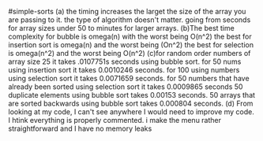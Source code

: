 #simple-sorts
(a) the timing increases the larget the size of the array you are passing to it. the type of algorithm doesn't matter. going from seconds for array sizes under 50 to minutes for larger arrays.
(b)The best time complexity for bubble is omega(n) with the worst being O(n^2)
the best for insertion sort is omega(n) and the worst being (On^2)
the best for selection is omega(n^2) and the worst being O(n^2)
(c)for random order numbers of array size 25 it takes .0107751s seconds using bubble sort. for 50 nums using insertion sort it takes 0.0010246 seconds.
for 100 using numbers using selection sort it takes 0.0071659 seconds.
for 50 numbers that have already been sorted using selection sort it takes 0.0009865 seconds
50 duplicate elements using bubble sort takes 0.00153 seconds.
50 arrays that are sorted backwards using bubble sort takes 0.000804 seconds.
(d) From looking at my code, I can't see anywhere I would need to improve my code. I htink everything is properly commented. i make the menu rather straightforward and I have no memory leaks